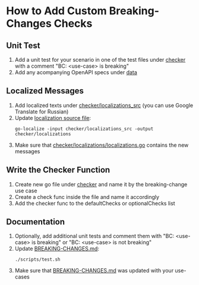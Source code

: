 # How to Add Custom Breaking-Changes Checks

## Unit Test
1. Add a unit test for your scenario in one of the test files under [checker](checker) with a comment "BC: \<use-case\> is breaking"
2. Add any acompanying OpenAPI specs under [data](data)

## Localized Messages
1. Add localized texts under [checker/localizations_src](checker/localizations_src) (you can use Google Translate for Russian)
2. Update [localization source file](checker/localizations/localizations.go):
    ```
    go-localize -input checker/localizations_src -output checker/localizations
    ```   
3. Make sure that [checker/localizations/localizations.go](checker/localizations/localizations.go) contains the new messages

## Write the Checker Function
1. Create new go file under [checker](checker) and name it by the breaking-change use case
2. Create a check func inside the file and name it accordingly
3. Add the checker func to the defaultChecks or optionalChecks list

## Documentation
1. Optionally, add additional unit tests and comment them with "BC: \<use-case\> is breaking" or "BC: \<use-case\> is not breaking"
2. Update [BREAKING-CHANGES.md](BREAKING-CHANGES.md):
    ```
    ./scripts/test.sh
    ```
3. Make sure that [BREAKING-CHANGES.md](BREAKING-CHANGES.md) was updated with your use-cases


